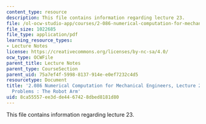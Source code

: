 ```yaml
---
content_type: resource
description: This file contains information regarding lecture 23.
file: /ol-ocw-studio-app/courses/2-086-numerical-computation-for-mechanical-engineers-spring-2013/8ca55557ee3dde4467428dbed8181d80_MIT2_086S13_lecture23.pdf
file_size: 1022685
file_type: application/pdf
learning_resource_types:
- Lecture Notes
license: https://creativecommons.org/licenses/by-nc-sa/4.0/
ocw_type: OCWFile
parent_title: Lecture Notes
parent_type: CourseSection
parent_uid: 75a7ef4f-5998-8137-914e-e0ef7232c4d5
resourcetype: Document
title: '2.086 Numerical Computation for Mechanical Engineers, Lecture 23: Nonlinear
  Problems : The Robot Arm'
uid: 8ca55557-ee3d-de44-6742-8dbed8181d80
---
```

This file contains information regarding lecture 23.